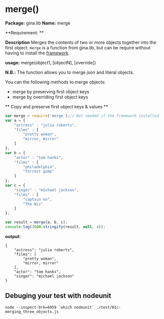# merge()

**Package:** gina.lib
**Name:** merge

**Requirement: **


**Description**
Merges the contents of two or more objects together into the first object.
`merge` is a function from gina.lib, but can be require without having to install the [framework](https://github.com/rhinostone/gina).

**usage:** merge(object1, [objectN], [override])


**N.B.:** The function allows you to merge json and literal objects.


You can the following methods to merge objects:
- merge by preserving first object keys
- merge by overriding first object keys

** Copy and preserve first object keys & values **


```javascript
var merge = require('merge');// Not needed if the framework installed
var a = {
    "actress" : "julia roberts",
    "films" : [
        "pretty woman",
        "mirror, mirror"
    ]
};
var b = {
    "actor" : "tom hanks",
    "films" : [
        "philadelphia",
        "forrest gump"
    ]
};
var c = {
    "singer" : "michael jackson",
    "films" : [
        "captain eo",
        "The Wiz"
    ]
};

var result = merge(a, b, c);
console.log(JSON.stringify(result, null, 4));
```

**output:**

```tty
{
    "actress": "julia roberts",
    "films": [
        "pretty woman",
        "mirror, mirror"
    ],
    "actor": "tom hanks",
    "singer": "michael jackson"
}
```

## Debuging your test with nodeunit

```tty
node --inspect-brk=6959 `which nodeunit` ./test/01c-merging_three_objects.js
```



